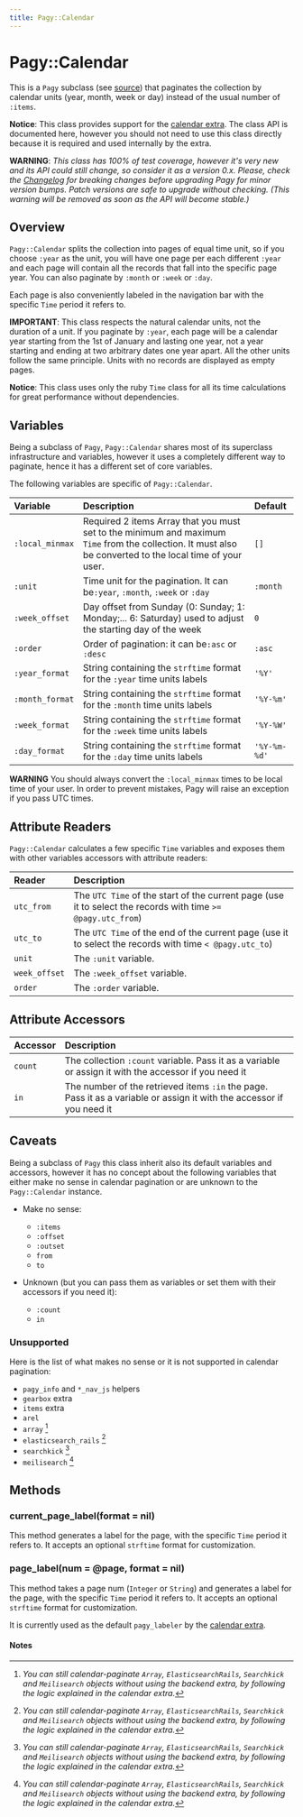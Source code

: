 ```yaml
---
title: Pagy::Calendar
---
```

# Pagy::Calendar

This is a `Pagy` subclass (see [source](https://github.com/ddnexus/pagy/blob/master/lib/pagy/calendar.rb)) that paginates the collection by calendar units (year, month, week or day) instead of the usual number of `:items`. 

**Notice**: This class provides support for the [calendar extra](../extras/calendar.md). The class API is documented here, however you should not need to use this class directly because it is required and used internally by the extra.

**WARNING**: _This class has 100% of test coverage, however it's very new and its API could still change, so consider it as a version 0.x. Please, check the [Changelog](https://github.com/ddnexus/pagy/blob/master/CHANGELOG.md) for breaking changes before upgrading Pagy for minor version bumps. Patch versions are safe to upgrade without checking. (This warning will be removed as soon as the API will become stable.)_

## Overview

`Pagy::Calendar` splits the collection into pages of equal time unit, so if you choose `:year` as the unit, you will have one page per each different `:year` and each page will contain all the records that fall into the specific page year. You can also paginate by `:month` or `:week` or `:day`. 

Each page is also conveniently labeled in the navigation bar with the specific `Time` period it refers to.

**IMPORTANT**: This class respects the natural calendar units, not the duration of a unit. If you paginate by `:year`, each page will be a calendar year starting from the 1st of January and lasting one year, not a year starting and ending at two arbitrary dates one year apart. All the other units follow the same principle. Units with no records are displayed as empty pages.

**Notice**: This class uses only the ruby `Time` class for all its time calculations for great performance without dependencies.

## Variables

Being a subclass of `Pagy`, `Pagy::Calendar` shares most of its superclass infrastructure and variables, however it uses a completely different way to paginate, hence it has a different set of core variables.

The following variables are specific of `Pagy::Calendar`.

| Variable        | Description                                                                                                                                               | Default      |
|:----------------|:----------------------------------------------------------------------------------------------------------------------------------------------------------|:-------------|
| `:local_minmax` | Required 2 items Array that you must set to the minimum and maximum `Time` from the collection. It must also be converted to the local time of your user. | `[]`         |
| `:unit`         | Time unit for the pagination. It can be`:year`, `:month`, `:week` or `:day`                                                                               | `:month`     |
| `:week_offset`  | Day offset from Sunday (0: Sunday; 1: Monday;... 6: Saturday) used to adjust the starting day of the week                                                 | `0`          |
| `:order`        | Order of pagination: it can be`:asc` or `:desc`                                                                                                           | `:asc`       |
| `:year_format`  | String containing the `strftime` format for the `:year` time units labels                                                                                 | `'%Y'`       |
| `:month_format` | String containing the `strftime` format for the `:month` time units labels                                                                                | `'%Y-%m'`    |
| `:week_format`  | String containing the `strftime` format for the `:week` time units labels                                                                                 | `'%Y-%W'`    |
| `:day_format`   | String containing the `strftime` format for the `:day` time units labels                                                                                  | `'%Y-%m-%d'` |

**WARNING** You should always convert the `:local_minmax` times to be local time of your user. In order to prevent mistakes, Pagy will raise an exception if you pass UTC times.

## Attribute Readers

`Pagy::Calendar` calculates a few specific `Time` variables and exposes them with other variables accessors with attribute readers:

| Reader        | Description                                                                                                  |
|:--------------|:-------------------------------------------------------------------------------------------------------------|
| `utc_from`    | The `UTC Time` of the start of the current page (use it to select the records with time `>= @pagy.utc_from`) |
| `utc_to`      | The `UTC Time` of the end of the current page (use it to select the records with time `< @pagy.utc_to`)      |
| `unit`        | The `:unit` variable.                                                                                        |
| `week_offset` | The `:week_offset` variable.                                                                                 |
| `order`       | The `:order` variable.                                                                                       |
   
## Attribute Accessors

| Accessor | Description                                                                                                           |
|:---------|:----------------------------------------------------------------------------------------------------------------------|
| `count`  | The collection `:count` variable. Pass it as a variable or assign it with the accessor if you need it                 |
| `in`     | The number of the retrieved items `:in` the page. Pass it as a variable or assign it with the accessor if you need it |

## Caveats

Being a subclass of `Pagy` this class inherit also its default variables and accessors, however it has no concept about the following variables that either make no sense in calendar pagination or are unknown to the `Pagy::Calendar` instance.

- Make no sense:
  - `:items`
  - `:offset`
  - `:outset`
  - `from`
  - `to` 
  
- Unknown (but you can pass them as variables or set them with their accessors if you need it):
  - `:count`
  - `in`
  
### Unsupported
   
Here is the list of what makes no sense or it is not supported in calendar pagination:

- `pagy_info` and `*_nav_js` helpers
- `gearbox` extra
- `items` extra   
- `arel`
- `array` [^1]
- `elasticsearch_rails` [^1]
- `searchkick` [^1]
- `meilisearch` [^1]

## Methods

### current_page_label(format = nil)

This method generates a label for the page, with the specific `Time` period it refers to. It accepts an optional `strftime` format for customization.
  
### page_label(num = @page, format = nil)

This method takes a page num (`Integer` or `String`) and generates a label for the page, with the specific `Time` period it refers to. It accepts an optional `strftime` format for customization.

It is currently used as the default `pagy_labeler` by the [calendar extra](../extras/calendar.md).

#### Notes

[^1]: _You can still calendar-paginate `Array`, `ElasticsearchRails`, `Searchkick` and `Meilisearch` objects  without using the backend extra, by following the logic explained in the calendar extra._
